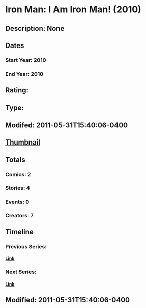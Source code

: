 # Iron Man: I Am Iron Man! (2010)
## Description: None
## Dates
### Start Year: 2010
### End Year: 2010
## Rating: 
## Type: 
## Modifed: 2011-05-31T15:40:06-0400
## [Thumbnail](http://i.annihil.us/u/prod/marvel/i/mg/e/b0/4bac17eba44a7.jpg)
## Totals
### Comics: 2
### Stories: 4
### Events: 0
### Creators: 7
## Timeline
### Previous Series: 
#### [Link]()
### Next Series: 
#### [Link]()
## Modified: 2011-05-31T15:40:06-0400